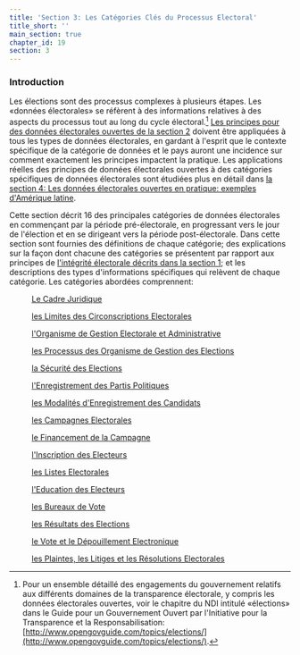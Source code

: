 ```yaml
---
title: 'Section 3: Les Catégories Clés du Processus Electoral'
title_short: ''
main_section: true
chapter_id: 19
section: 3
---
```


### Introduction

Les élections sont des processus complexes à plusieurs étapes. Les «données électorales» se réfèrent à des informations relatives à des aspects du processus tout au long du cycle électoral.[^1] [Les principes pour des données électorales ouvertes de la section 2](/fr/guide/principles/) doivent être appliquées à tous les types de données électorales, en gardant à l'esprit que le contexte spécifique de la catégorie de données et le pays auront une incidence sur comment exactement les principes impactent la pratique. Les applications réelles des principes de données électorales ouvertes à des catégories spécifiques de données électorales sont étudiées plus en détail dans [la section 4: Les données électorales ouvertes en pratique: exemples d'Amérique latine](/fr/guide/country-examples/).

Cette section décrit 16 des principales catégories de données électorales en commençant par la période pré-électorale, en progressant vers le jour de l'élection et en se dirigeant vers la période post-électorale. Dans cette section sont fournies des définitions de chaque catégorie; des explications sur la façon dont chacune des catégories se présentent par rapport aux principes de [l'intégrité électorale décrits dans la section 1](/fr/guide/electoral-integrity/); et les descriptions des types d'informations spécifiques qui relèvent de chaque catégorie. Les catégories abordées comprennent:

<div class="img-grid text--small">
  <figure>
  <a href="/fr/guide/key-categories/legal-framework/">
  <img src="{{ site.url }}/_assets/images/inventory/categories/legal-framework.png" alt="" />
  <figcaption>Le Cadre Juridique</figcaption>
  </a>
  </figure>

  <figure>
  <a href="/fr/guide/key-categories/electoral-boundaries/">
  <img src="{{ site.url }}/_assets/images/inventory/categories/electoral-boundaries.png" alt="" />
  <figcaption>les Limites des Circonscriptions Electorales</figcaption>
  </a>
  </figure>

  <figure>
  <a href="/fr/guide/key-categories/emb-administration/">
  <img src="{{ site.url }}/_assets/images/inventory/categories/election-management-body-and-administration.png" alt="" />
  <figcaption>l'Organisme de Gestion Electorale et Administrative</figcaption>
  </a>
  </figure>

  <figure>
  <a href="/fr/guide/key-categories/emb-processes/">
  <img src="{{ site.url }}/_assets/images/inventory/categories/election-management-body-processes.png" alt="" />
  <figcaption>les Processus des Organisme de Gestion des Elections</figcaption>
  </a>
  </figure>

  <figure>
  <a href="/fr/guide/key-categories/security/">
  <img src="{{ site.url }}/_assets/images/inventory/categories/security.png" alt="" />
  <figcaption>la Sécurité des Elections</figcaption>
  </a>
  </figure>

  <figure>
  <a href="/fr/guide/key-categories/political-party-registration/">
  <img src="{{ site.url }}/_assets/images/inventory/categories/political-party-registration.png" alt="" />
  <figcaption>l'Enregistrement des Partis Politiques</figcaption>
  </a>
  </figure>

  <figure>
  <a href="/fr/guide/key-categories/ballot-qualification/">
  <img src="{{ site.url }}/_assets/images/inventory/categories/ballot-qualification.png" alt="" />
  <figcaption>les Modalités d'Enregistrement des Candidats</figcaption>
  </a>
  </figure>

  <figure>
  <a href="/fr/guide/key-categories/election-campaigns/">
  <img src="{{ site.url }}/_assets/images/inventory/categories/election-campaigns.png" alt="" />
  <figcaption>les Campagnes Electorales</figcaption>
  </a>
  </figure>

  <figure>
  <a href="/fr/guide/key-categories/campaign-finance/">
  <img src="{{ site.url }}/_assets/images/inventory/categories/campaign-finance.png" alt="" />
  <figcaption>le Financement de la Campagne</figcaption>
  </a>
  </figure>

  <figure>
  <a href="/fr/guide/key-categories/voter-registration/">
  <img src="{{ site.url }}/_assets/images/inventory/categories/voter-registration.png" alt="" />
  <figcaption>l'Inscription des Electeurs</figcaption>
  </a>
  </figure>

  <figure>
  <a href="/fr/guide/key-categories/voter-lists/">
  <img src="{{ site.url }}/_assets/images/inventory/categories/voter-lists.png" alt="" />
  <figcaption>les Listes Electorales</figcaption>
  </a>
  </figure>

  <figure>
  <a href="/fr/guide/key-categories/voter-education/">
  <img src="{{ site.url }}/_assets/images/inventory/categories/voter-education.png" alt="" />
  <figcaption>l'Education des Electeurs</figcaption>
  </a>
  </figure>

  <figure>
  <a href="/fr/guide/key-categories/polling-stations/">
  <img src="{{ site.url }}/_assets/images/inventory/categories/polling-stations.png" alt="" />
  <figcaption>les Bureaux de Vote</figcaption>
  </a>
  </figure>

  <figure>
  <a href="/fr/guide/key-categories/election-results/">
  <img src="{{ site.url }}/_assets/images/inventory/categories/election-results-official-final.png" alt="" />
  <figcaption>les Résultats des Elections</figcaption>
  </a>
  </figure>

  <figure>
  <a href="/fr/guide/key-categories/electronic-voting/">
  <img src="{{ site.url }}/_assets/images/inventory/categories/electronic-voting.png" alt="" />
  <figcaption>le Vote et le Dépouillement Electronique</figcaption>
  </a>
  </figure>

  <figure>
  <a href="/fr/guide/key-categories/complaints-and-disputes/">
  <img src="{{ site.url }}/_assets/images/inventory/categories/electoral-complaints-and-disputes.png" alt="" />
  <figcaption>les Plaintes, les Litiges et les Résolutions Electorales</figcaption>
  </a>
  </figure>

</div>

[^1]: Pour un ensemble détaillé des engagements du gouvernement relatifs aux différents domaines de la transparence électorale, y compris les données électorales ouvertes, voir le chapitre du NDI intitulé «élections» dans le Guide pour un Gouvernement Ouvert par l'Initiative pour la Transparence et la Responsabilisation: [http://www.opengovguide.com/topics/elections/](http://www.opengovguide.com/topics/elections/).
